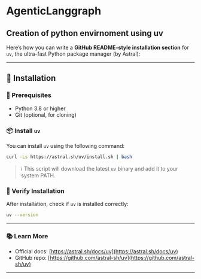 # AgenticLanggraph
## Creation of python envirnoment using uv

Here’s how you can write a **GitHub README-style installation section** for `uv`, the ultra-fast Python package manager (by Astral):

---

## 🚀 Installation

### 🔧 Prerequisites

* Python 3.8 or higher
* Git (optional, for cloning)

### 📦 Install `uv`

You can install `uv` using the following command:

```bash
curl -Ls https://astral.sh/uv/install.sh | bash
```

> ℹ️ This script will download the latest `uv` binary and add it to your system PATH.

### 🧪 Verify Installation

After installation, check if `uv` is installed correctly:

```bash
uv --version
```

---

### 📚 Learn More

* Official docs: [https://astral.sh/docs/uv](https://astral.sh/docs/uv)
* GitHub repo: [https://github.com/astral-sh/uv](https://github.com/astral-sh/uv)

---

